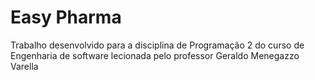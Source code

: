 # Easy Pharma

Trabalho desenvolvido para a disciplina de Programação 2 do curso de Engenharia de software lecionada pelo professor Geraldo Menegazzo Varella